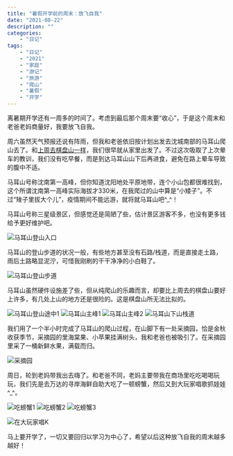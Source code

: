 ```yaml
---
title: "暑假开学前的周末：放飞自我"
date: "2021-08-22"
description: ""
categories:
    - "日记"
tags:
    - "日记"
    - "2021"
    - "家庭"
    - "游记"
    - "旅游"
    - "爬山"
    - "暑假"
    - "开学"
---
```


离暑期开学还有一周多的时间了。考虑到最后那个周末要“收心”，于是这个周末和老爸老妈商量好，我要放飞自我。

周六虽然天气预报还说有阵雨，但我和老爸依旧按计划出发去沈城南部的马耳山爬山去了。和[上周去棋盘山一样](https://daughter.tonybai.com/2021/08/15/climbing-qipan-mountain-and-visiting-the-zoo/)，我们很早就从家里出发了。不过这次吸取了上次晕车的教训，我们没有吃早餐，而是到达马耳山山下后再进食，避免在路上晕车导致的腹中不适。

马耳山号称沈南第一高峰，但你知道沈阳地处平原地带，连个小山包都很难找到，这个所谓沈南第一高峰实际海拔才330米，在我爬过的山中算是“小矮子”。不过“矬子里拔大个儿”，疫情期间不能远游，就将就马耳山吧^_^！

马耳山号称三星级景区，但感觉还是简陋了些，估计景区游客不多，也没有更多钱给予更好维护吧。

![马耳山登山入口](http://image.tonybai.com/img/202108/diary_20210821_01.jpeg)

马耳山的登山步道的状况一般，有些地方甚至没有石路/栈道，而是直接走土路，雨后土路略显泥泞，可惜我刚刷的干干净净的小白鞋了。

![马耳山登山步道](http://image.tonybai.com/img/202108/diary_20210821_02.jpeg)

马耳山虽然硬件设施差了些，但从纯爬山的乐趣而言，却要比上周去的棋盘山要好上许多，有几处上山的地方还是很险的。这是棋盘山所无法比拟的。

![马耳山登山途中1](http://image.tonybai.com/img/202108/diary_20210821_03.jpeg)
![马耳山主峰1](http://image.tonybai.com/img/202108/diary_20210821_04.jpeg)
![马耳山主峰2](http://image.tonybai.com/img/202108/diary_20210821_05.jpeg)
![马耳山下山栈道](http://image.tonybai.com/img/202108/diary_20210821_06.jpeg)

我们用了一个半小时完成了马耳山的爬山过程，在山脚下有一处采摘园，恰是金秋收获季节，采摘园的里海棠果、小苹果挂满树头，我和老爸也被吸引了。在采摘园里采了一桶新鲜水果，满载而归。

![采摘园](http://image.tonybai.com/img/202108/diary_20210821_07.jpeg)

周日，轮到老妈带我出去嗨了。和老爸不同，老妈主要带我在商场里吃吃喝喝玩玩，我们先是去万达的寻岸海鲜自助大吃了一顿螃蟹，然后又到大玩家唱歌抓娃娃^_^。

![吃螃蟹1](http://image.tonybai.com/img/202108/diary_20210822_04.jpeg)
![吃螃蟹2](http://image.tonybai.com/img/202108/diary_20210822_01.jpeg)
![吃螃蟹3](http://image.tonybai.com/img/202108/diary_20210822_02.jpeg)

![在大玩家唱K](http://image.tonybai.com/img/202108/diary_20210822_03.jpeg)

马上要开学了，一切又要回归以学习为中心了，希望以后这种放飞自我的周末越多越好！
